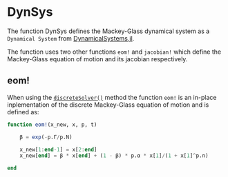 # DynSys

The function DynSys defines the Mackey-Glass dynamical system as a `Dynamical System` from [DynamicalSystems.jl](https://juliadynamics.github.io/DynamicalSystems.jl/latest/).

The function uses two other functions `eom!` and `jacobian!` which define the Mackey-Glass equation of motion and its jacobian respectively.

## eom!



When using the [`discreteSolver()`](@ref) method the function `eom!` is an in-place inplementation of the discrete Mackey-Glass equation of motion and is defined as:

```julia
function eom!(x_new, x, p, t)

    β = exp(-p.Γ/p.N)

    x_new[1:end-1] = x[2:end]
    x_new[end] = β * x[end] + (1 - β) * p.α * x[1]/(1 + x[1]^p.n)

end
```
